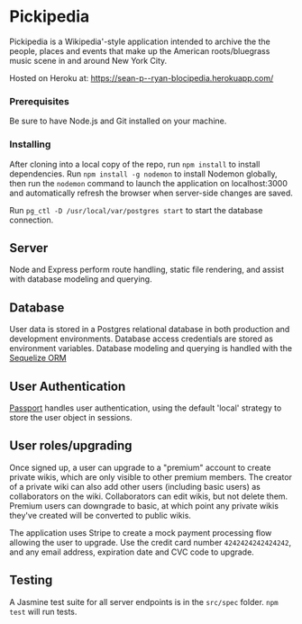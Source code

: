 # Pickipedia

Pickipedia is a Wikipedia'-style application intended to archive the the people, places and events that make up the American roots/bluegrass music scene in and around New York City. 

Hosted on Heroku at: https://sean-p--ryan-blocipedia.herokuapp.com/

### Prerequisites
Be sure to have Node.js and Git installed on your machine. 

### Installing
After cloning into a local copy of the repo, run `npm install` to install dependencies. Run `npm install -g nodemon` to install Nodemon globally, then run the `nodemon` command to launch the application on localhost:3000 and automatically refresh the browser when server-side changes are saved. 

Run `pg_ctl -D /usr/local/var/postgres start` to start the database connection.

## Server
Node and Express perform route handling, static file rendering, and assist with database modeling and querying. 

## Database
User data is stored in a Postgres relational database in both production and development environments. Database access credentials are stored as environment variables. Database modeling and querying is handled with the [Sequelize ORM](https://sequelize.org/)

## User Authentication
[Passport](http://www.passportjs.org/docs/) handles user authentication, using the default 'local' strategy to store the user object in sessions.

## User roles/upgrading
Once signed up, a user can upgrade to a "premium" account to create private wikis, which are only visible to other premium members. The creator of a private wiki can also add other users (including basic users) as collaborators on the wiki. Collaborators can edit wikis, but not delete them. Premium users can downgrade to basic, at which point any private wikis they've created will be converted to public wikis. 

The application uses Stripe to create a mock payment processing flow allowing the user to upgrade. Use the credit card number `4242424242424242`, and any email address, expiration date and CVC code to upgrade. 

## Testing
A Jasmine test suite for all server endpoints is in the `src/spec` folder. `npm test` will run tests. 

